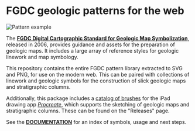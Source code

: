 # FGDC geologic patterns for the web

![Pattern example](doc/leader.png)

The [**FGDC Digital Cartographic Standard for Geologic Map
Symbolization**][fgdc_std], released in 2006, provides guidance and
assets for the preparation of geologic maps. It includes a large array
of reference styles for geologic linework and map symbology.

This repository contains the entire FGDC pattern library extracted to
SVG and PNG, for use on the modern web. This can be paired with collections of
linework and geologic symbols for the construction of slick geologic maps and
stratigraphic columns.

Additionally, this package includes
a [catalog of brushes][brushes] for the iPad drawing app
[*Procreate*][procreate], which supports the sketching
of geologic maps and stratigraphic columns. These can be found on the "Releases" page.

See the [**DOCUMENTATION**][documentation] for an index of symbols, usage and next steps.

[fgdc_std]: https://ngmdb.usgs.gov/fgdc_gds/geolsymstd/download.php
[documentation]: http://davenquinn.com/projects/geologic-patterns
[procreate]: https://procreate.art
[brushes]: https://github.com/davenquinn/geologic-patterns/releases/latest

